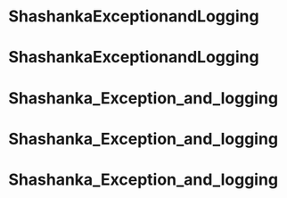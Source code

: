 # ShashankaExceptionandLogging
# ShashankaExceptionandLogging
# Shashanka_Exception_and_logging
# Shashanka_Exception_and_logging
# Shashanka_Exception_and_logging
